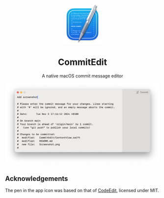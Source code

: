 <div align="center">
  <img src="CommitEdit/Assets.xcassets/AppIcon.appiconset/5.png" width="128" height=“128” />

  # CommitEdit

  A native macOS commit message editor

  <img src="Screenshot.png" />
</div>

## Acknowledgements

The pen in the app icon was based on that of [CodeEdit](https://github.com/CodeEditApp/CodeEdit), licensed under MIT.
